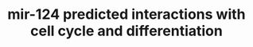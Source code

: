 ---
annotations:
- id: PW:0000004
  parent: regulatory pathway
  type: Pathway Ontology
  value: regulatory pathway
authors:
- Khanspers
- Ryanmiller
- Mkutmon
description: Schematic of predicted interactions of miR-124 with cell cycle and cell
  differentiation machinery.  A genomewide miRNA mimic toxicity screen indicates common
  and selective vulnerabilities of epithelial ovarian cancer cells. miR-124 is selectively
  toxic, mainly by inducing terminal cell differentiation via its target SIX4.
last-edited: 2016-10-06
organisms:
- Homo sapiens
redirect_from:
- /index.php/Pathway:WP3595
- /instance/WP3595
revision: null
schema-jsonld:
- '@context': https://schema.org/
  '@id': https://wikipathways.github.io/pathways/WP3595.html
  '@type': Dataset
  creator:
    '@type': Organization
    name: WikiPathways
  description: Schematic of predicted interactions of miR-124 with cell cycle and
    cell differentiation machinery.  A genomewide miRNA mimic toxicity screen indicates
    common and selective vulnerabilities of epithelial ovarian cancer cells. miR-124
    is selectively toxic, mainly by inducing terminal cell differentiation via its
    target SIX4.
  keywords:
  - AMPK
  - KLB1
  - PTBP
  - SCP1
  - SIX4
  - STRADB
  - hsa-miR-124a
  license: CC0
  name: mir-124 predicted interactions with cell cycle and differentiation
seo: CreativeWork
title: mir-124 predicted interactions with cell cycle and differentiation
wpid: WP3595
---
